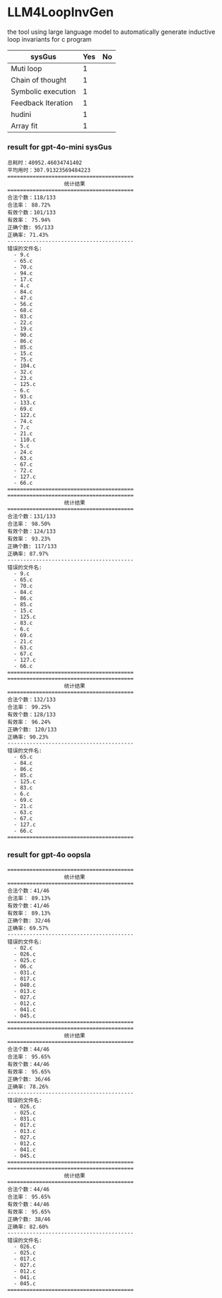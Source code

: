 # LLM4LoopInvGen
the tool using large language model to automatically generate inductive loop invariants for c program


|   sysGus           | Yes  | No   |
| ------------------ | ---- | ---- |
| Muti loop          | 1    |      |  
| Chain of thought   | 1    |      |
| Symbolic execution | 1    |      |
| Feedback Iteration | 1    |      |
| hudini             | 1    |      |
| Array fit          | 1    |      |


### result for gpt-4o-mini sysGus

```
总耗时：40952.46034741402
平均用时：307.91323569484223
========================================
                  统计结果                  
========================================
合法个数：118/133
合法率： 88.72%
有效个数：101/133
有效率： 75.94%
正确个数: 95/133
正确率: 71.43%
----------------------------------------
错误的文件名:
  - 9.c
  - 65.c
  - 70.c
  - 94.c
  - 17.c
  - 4.c
  - 84.c
  - 47.c
  - 56.c
  - 68.c
  - 83.c
  - 22.c
  - 19.c
  - 90.c
  - 86.c
  - 85.c
  - 15.c
  - 75.c
  - 104.c
  - 32.c
  - 23.c
  - 125.c
  - 6.c
  - 93.c
  - 133.c
  - 69.c
  - 122.c
  - 74.c
  - 7.c
  - 21.c
  - 110.c
  - 5.c
  - 24.c
  - 63.c
  - 67.c
  - 72.c
  - 127.c
  - 66.c
========================================
========================================
                  统计结果                  
========================================
合法个数：131/133
合法率： 98.50%
有效个数：124/133
有效率： 93.23%
正确个数: 117/133
正确率: 87.97%
----------------------------------------
错误的文件名:
  - 9.c
  - 65.c
  - 70.c
  - 84.c
  - 86.c
  - 85.c
  - 15.c
  - 125.c
  - 83.c
  - 6.c
  - 69.c
  - 21.c
  - 63.c
  - 67.c
  - 127.c
  - 66.c
========================================
========================================
                  统计结果                  
========================================
合法个数：132/133
合法率： 99.25%
有效个数：128/133
有效率： 96.24%
正确个数: 120/133
正确率: 90.23%
----------------------------------------
错误的文件名:
  - 65.c
  - 84.c
  - 86.c
  - 85.c
  - 125.c
  - 83.c
  - 6.c
  - 69.c
  - 21.c
  - 63.c
  - 67.c
  - 127.c
  - 66.c
========================================
```

### result for gpt-4o oopsla

```
========================================
                  统计结果                  
========================================
合法个数：41/46
合法率： 89.13%
有效个数：41/46
有效率： 89.13%
正确个数: 32/46
正确率: 69.57%
----------------------------------------
错误的文件名:
  - 02.c
  - 026.c
  - 025.c
  - 06.c
  - 031.c
  - 017.c
  - 040.c
  - 013.c
  - 027.c
  - 012.c
  - 041.c
  - 045.c
========================================
========================================
                  统计结果                  
========================================
合法个数：44/46
合法率： 95.65%
有效个数：44/46
有效率： 95.65%
正确个数: 36/46
正确率: 78.26%
----------------------------------------
错误的文件名:
  - 026.c
  - 025.c
  - 031.c
  - 017.c
  - 013.c
  - 027.c
  - 012.c
  - 041.c
  - 045.c
========================================
========================================
                  统计结果                  
========================================
合法个数：44/46
合法率： 95.65%
有效个数：44/46
有效率： 95.65%
正确个数: 38/46
正确率: 82.60%
----------------------------------------
错误的文件名:
  - 026.c
  - 025.c
  - 017.c
  - 027.c
  - 012.c
  - 041.c
  - 045.c
========================================
```

